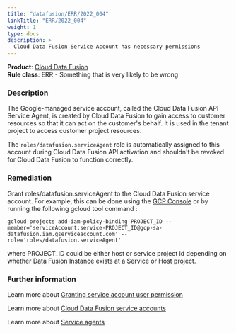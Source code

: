 ```yaml
---
title: "datafusion/ERR/2022_004"
linkTitle: "ERR/2022_004"
weight: 1
type: docs
description: >
  Cloud Data Fusion Service Account has necessary permissions
---
```


**Product**: [Cloud Data Fusion](https://cloud.google.com/data-fusion)\
**Rule class**: ERR - Something that is very likely to be wrong

### Description
The Google-managed service account, called the Cloud Data Fusion API Service Agent, is created by Cloud Data Fusion to gain access to customer resources so that it can act on the customer's behalf. It is used in the tenant project to access customer project resources.

The ``roles/datafusion.serviceAgent`` role is automatically assigned to this account during Cloud Data Fusion API activation and shouldn't be revoked for Cloud Data Fusion to function correctly.

### Remediation
Grant roles/datafusion.serviceAgent to the Cloud Data Fusion service account. For example, this can be done using the [GCP Console](https://cloud.google.com/data-fusion/docs/how-to/granting-service-account-permission#grant_roles_to_service_accounts) or by running the following gcloud tool command :
```
gcloud projects add-iam-policy-binding PROJECT_ID --member='serviceAccount:service-PROJECT_ID@gcp-sa-datafusion.iam.gserviceaccount.com' --role='roles/datafusion.serviceAgent'
```
where PROJECT_ID could be either host or service project id depending on whether Data Fusion Instance exists at a Service or Host project.


### Further information
Learn more about [Granting service account user permission](https://cloud.google.com/data-fusion/docs/how-to/granting-service-account-permission#grant_roles_to_service_accounts)

Learn more about [Cloud Data Fusion service accounts](https://cloud.google.com/data-fusion/docs/concepts/service-accounts)

Learn more about [Service agents](https://cloud.google.com/iam/docs/service-agents)
